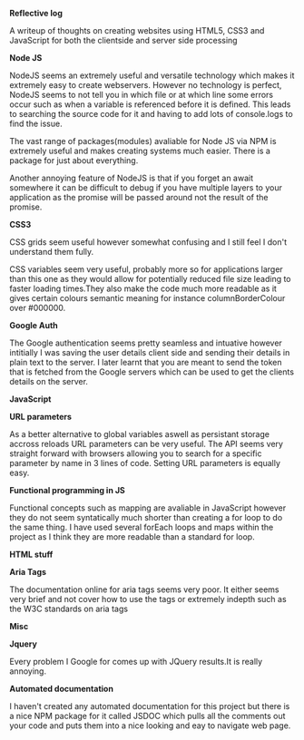 **Reflective log**

A writeup of thoughts on creating websites using HTML5, CSS3 and JavaScript for both the clientside and server side processing

**Node JS**

NodeJS seems an extremely useful and versatile technology which makes it extremely easy to create webservers.
However no technology is perfect, NodeJS seems to not tell you in which file or at which line some errors occur such as when a variable is referenced before it is defined. This leads to searching the source code for it and having to add lots of console.logs to find the issue.

The vast range of packages(modules) avaliable for Node JS via NPM is extremely useful and makes creating systems much easier. There is a package for just about everything.

Another annoying feature of NodeJS is that if you forget an await somewhere it can be difficult to debug if you have multiple layers to your application as the promise will be passed around not the result of the promise.

**CSS3**

CSS grids seem useful however somewhat confusing and I still feel I don't understand them fully.

CSS variables seem very useful, probably more so for applications larger than this one as they would allow for potentially reduced file size leading to faster loading times.They also make the code much more readable as it gives certain colours semantic meaning for instance columnBorderColour over #000000.

**Google Auth**

The Google authentication seems pretty seamless and intuative however intitially I was saving the user details client side and sending their details in plain text to the server. I later learnt that you are meant to send the token that is fetched from the Google servers which can be used to get the clients details on the server.

**JavaScript**

**URL parameters**

As a better alternative to global variables aswell as persistant storage accross reloads URL parameters can be very useful. The API seems very straight forward with browsers allowing you to search for a specific parameter by name in 3 lines of code.
Setting URL parameters is equally easy.


**Functional programming in JS**

Functional concepts such as mapping are avaliable in JavaScript however they do not seem syntatically much shorter than creating a for loop to do the same thing. I have used several forEach loops and maps within the project as I think they are more readable than a standard for loop.

**HTML stuff**

**Aria Tags**

The documentation online for aria tags seems very poor. It either seems very brief and not cover how to use the tags or extremely indepth such as the W3C standards on aria tags

**Misc**

**Jquery**

Every problem I Google for comes up with JQuery results.It is really annoying.

**Automated documentation**

I haven't created any automated documentation for this project but there is a nice NPM package for it called JSDOC which pulls all the comments out your code and puts them into a nice looking and eay to navigate web page.
